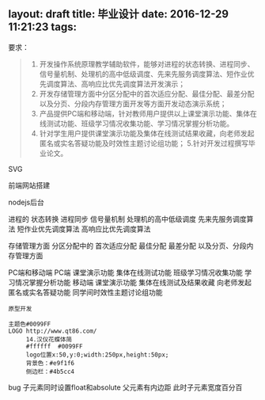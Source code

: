 layout: draft
title: 毕业设计
date: 2016-12-29 11:21:23
tags:
---

要求：
>1.	开发操作系统原理教学辅助软件，能够对进程的状态转换、进程同步、信号量机制、处理机的高中低级调度、先来先服务调度算法、短作业优先调度算法、高响应比优先调度算法开发演示；
>2.	开发存储管理方面中分区分配中的首次适应分配、最佳分配、最差分配以及分页、分段内存管理方面开发等方面开发动态演示系统；
>3.	产品提供PC端和移动端，针对教师用户提供以上课堂演示功能、集体在线测试功能、班级学习情况收集功能、学习情况掌握分析功能。
>4.	针对学生用户提供课堂演示功能及集体在线测试结果收藏，向老师发起匿名或实名答疑功能及时效性主题讨论组功能；
>5.针对开发过程撰写毕业论文。 


SVG

前端网站搭建

nodejs后台


进程的
	状态转换
	进程同步
	信号量机制
	处理机的高中低级调度
	先来先服务调度算法
	短作业优先调度算法
	高响应比优先调度算法

存储管理方面
	分区分配中的
		首次适应分配
		最佳分配
		最差分配
	以及分页、分段内存管理方面

PC端和移动端
PC端
	课堂演示功能
	集体在线测试功能
	班级学习情况收集功能
	学习情况掌握分析功能
移动端
	课堂演示功能
	集体在线测试及结果收藏
	向老师发起匿名或实名答疑功能
	同学间时效性主题讨论组功能




	原型开发

	主题色#0099FF
	LOGO http://www.qt86.com/
	     14.汉仪花蝶体简  
	     #ffffff  #0099FF
	     logo位置x:50,y:0;width:250px,height:50px;
	     背景色：#e9f1f6
	     侧边栏：#4b5cc4



bug
子元素同时设置float和absolute
父元素有内边距
此时子元素宽度百分百